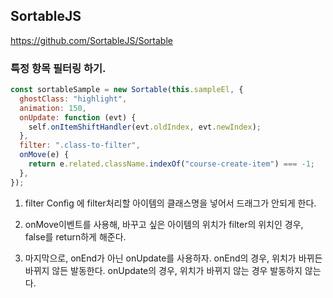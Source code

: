 ## SortableJS

<https://github.com/SortableJS/Sortable>

### 특정 항목 필터링 하기.

```js
const sortableSample = new Sortable(this.sampleEl, {
  ghostClass: "highlight",
  animation: 150,
  onUpdate: function (evt) {
    self.onItemShiftHandler(evt.oldIndex, evt.newIndex);
  },
  filter: ".class-to-filter",
  onMove(e) {
    return e.related.className.indexOf("course-create-item") === -1;
  },
});
```

1. filter Config 에 filter처리할 아이템의 클래스명을 넣어서 드래그가 안되게 한다.

2. onMove이벤트를 사용해, 바꾸고 싶은 아이템의 위치가 filter의 위치인 경우,
   false를 return하게 해준다.

3. 마지막으로, onEnd가 아닌 onUpdate를 사용하자.
   onEnd의 경우, 위치가 바뀌든 바뀌지 않든 발동한다.
   onUpdate의 경우, 위치가 바뀌지 않는 경우 발동하지 않는다.
